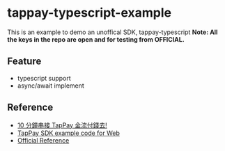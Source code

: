 # tappay-typescript-example

This is an example to demo an unoffical SDK, tappay-typescript
**Note: All the keys in the repo are open and for testing from OFFICIAL.**

## Feature

* typescript support
* async/await implement

## Reference

* [10 分鐘串接 TapPay 金流付錢去!](https://ithelp.ithome.com.tw/articles/10192314?sc=pt)
* [TapPay SDK example code for Web](https://github.com/TapPay/tappay-web-example)
* [Official Reference](https://docs.tappaysdk.com/tutorial/zh/home.html)
